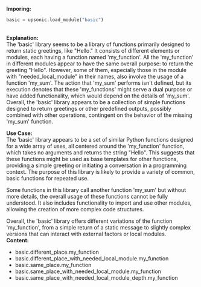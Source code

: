 <b class="custom_code_highlight_green">Imporing:</b><br>
```python
basic = upsonic.load_module("basic")
```
<br><b class="custom_code_highlight_green">Explanation:</b><br>The 'basic' library seems to be a library of functions primarily designed to return static greetings, like "Hello." It consists of different elements or modules, each having a function named 'my_function'. All the 'my_function' in different modules appear to have the same overall purpose: to return the greeting "Hello". However, some of them, especially those in the module with "needed_local_module" in their names, also involve the usage of a function 'my_sum'. The action that 'my_sum' performs isn't defined, but its execution denotes that these 'my_functions' might serve a dual purpose or have added functionality, which would depend on the details of 'my_sum'. Overall, the 'basic' library appears to be a collection of simple functions designed to return greetings or other predefined outputs, possibly combined with other operations, contingent on the behavior of the missing 'my_sum' function.

<b class="custom_code_highlight_green">Use Case:</b><br>The 'basic' library appears to be a set of similar Python functions designed for a wide array of uses, all centered around the 'my_function' function, which takes no arguments and returns the string "Hello". This suggests that these functions might be used as base templates for other functions, providing a simple greeting or initiating a conversation in a programming context. The purpose of this library is likely to provide a variety of common, basic functions for repeated use. 

Some functions in this library call another function 'my_sum' but without more details, the overall usage of these functions cannot be fully understood. It also includes functionality to import and use other modules, allowing the creation of more complex code structures. 

Overall, the 'basic' library offers different variations of the function 'my_function', from a simple return of a static message to slightly complex versions that can interact with external factors or local modules.
<br><b class="custom_code_highlight_green">Content:</b><br>
  - basic.different_place.my_function
  - basic.different_place_with_needed_local_module.my_function
  - basic.same_place.my_function
  - basic.same_place_with_needed_local_module.my_function
  - basic.same_place_with_needed_local_module_depth.my_function
